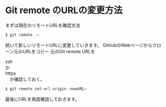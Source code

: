 # Git remote のURLの変更方法

まずは現在のリモートURLを確認方法

```bash
$ git remote -v
```

続いて新しいリモートURLに変更していきます。
GithubのWebページからクローン元のURLをコピー
元のGit remote URLを <dt>ssh</dt> か　<dt>https</dt>　か確認しておく。

```bash
$ git remote set-url origin <newURL>
```

最後にURLを再度確認しておきます。